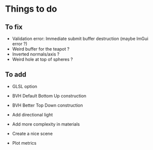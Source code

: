 # Things to do

## To fix

- Validation error: Immediate submit buffer destruction (maybe ImGui error ?)
- Weird buffer for the teapot ?
- Inverted normals/axis ?
- Weird hole at top of spheres ?

## To add

- GLSL option

- BVH Default Bottom Up construction
- BVH Better Top Down construction

- Add directional light
- Add more complexity in materials

- Create a nice scene 
- Plot metrics